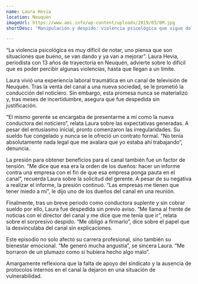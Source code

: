 ```yaml
---
name: Laura Hevia
location: Neuquén
imageUrl: https://www.ami.info/wp-content/uploads/2019/03/8M.jpg
shortDesc: 'Manipulación y despido: violencia psicológica que sigue doliendo'

---
```



“La violencia psicológica es muy difícil de notar, uno piensa que son situaciones que bueno, se van dando y ya van a mejorar”. Laura Hevia, periodista con 13 años de trayectoria en Neuquén, advierte sobre lo difícil que es poder percibir algunas violencias, hasta que llegan a un límite.

Laura vivió una experiencia laboral traumática en un canal de televisión de Neuquén. Tras la venta del canal a una nueva sociedad, se le prometió la conducción del noticiero. Sin embargo, esta promesa nunca se materializó y, tras meses de incertidumbre, asegura que fue despedida sin justificación. 

“El mismo gerente se encargaba de presentarme a mí como la nueva conductora del noticiero”, relata Laura sobre las expectativas generadas. A pesar del entusiasmo inicial, pronto comenzaron las irregularidades. Su sueldo fue congelado y nunca se le ofreció un contrato formal. “No tenía absolutamente nada legal que me avalara que yo estaba ahí trabajando”, denuncia. 

La presión para obtener beneficios para el canal también fue un factor de tensión. “Me dice que esa era la orden de los dueños: hacer un informe contra una empresa con el fin de que esa empresa ponga pauta en el canal”, recuerda Laura sobre la solicitud del gerente. A pesar de su negativa a realizar el informe, la presión continuó. “Las empresas me tienen que tener miedo a mí”, le dijo uno de los dueños del canal en una reunión. 

Finalmente, tras un breve periodo como conductora suplente y sin cobrar sueldo por ello, Laura fue despedida sin previo aviso. “Me llama al frente de noticias con el director del canal y me dice que me tenía que ir”, relata sobre el sorpresivo despido. “Me obligó a firmarlo”, dice sobre el papel que la desvinculaba del canal sin explicaciones. 

Este episodio no solo afectó su carrera profesional, sino también su bienestar emocional. “Me generó mucha angustia”, se sincera Laura. “Me borraron de un plumazo como si hubiera hecho algo malo”. 

Amargamente reflexiona que la falta de apoyo del sindicato y la ausencia de protocolos internos en el canal la dejaron en una situación de vulnerabilidad.




